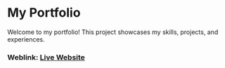 # My Portfolio
Welcome to my portfolio! This project showcases my skills, projects, and experiences.

### Weblink: [Live Website]("https://himanshu23.netlify.app/")
